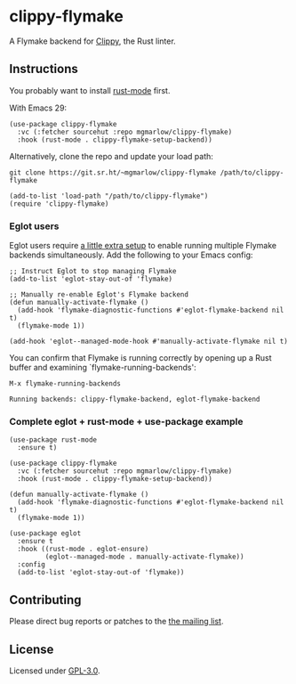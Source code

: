 # clippy-flymake

A Flymake backend for [Clippy](https://doc.rust-lang.org/stable/clippy/index.html), the Rust linter.

## Instructions

You probably want to install [rust-mode](https://github.com/rust-lang/rust-mode) first.

With Emacs 29:

```elisp
(use-package clippy-flymake
  :vc (:fetcher sourcehut :repo mgmarlow/clippy-flymake)
  :hook (rust-mode . clippy-flymake-setup-backend))
```

Alternatively, clone the repo and update your load path:

```
git clone https://git.sr.ht/~mgmarlow/clippy-flymake /path/to/clippy-flymake
```

```elisp
(add-to-list 'load-path "/path/to/clippy-flymake")
(require 'clippy-flymake)
```

### Eglot users

Eglot users require [a little extra setup](https://github.com/joaotavora/eglot/issues/268) to enable running multiple Flymake backends simultaneously. Add the following to your Emacs config:

```elisp
;; Instruct Eglot to stop managing Flymake
(add-to-list 'eglot-stay-out-of 'flymake)

;; Manually re-enable Eglot's Flymake backend
(defun manually-activate-flymake ()
  (add-hook 'flymake-diagnostic-functions #'eglot-flymake-backend nil t)
  (flymake-mode 1))

(add-hook 'eglot--managed-mode-hook #'manually-activate-flymake nil t)
```

You can confirm that Flymake is running correctly by opening up a Rust buffer and examining `flymake-running-backends':

```
M-x flymake-running-backends

Running backends: clippy-flymake-backend, eglot-flymake-backend
```

### Complete eglot + rust-mode + use-package example

```elisp
(use-package rust-mode
  :ensure t)

(use-package clippy-flymake
  :vc (:fetcher sourcehut :repo mgmarlow/clippy-flymake)
  :hook (rust-mode . clippy-flymake-setup-backend))

(defun manually-activate-flymake ()
  (add-hook 'flymake-diagnostic-functions #'eglot-flymake-backend nil t)
  (flymake-mode 1))

(use-package eglot
  :ensure t
  :hook ((rust-mode . eglot-ensure)
         (eglot--managed-mode . manually-activate-flymake))
  :config
  (add-to-list 'eglot-stay-out-of 'flymake))
```

## Contributing

Please direct bug reports or patches to the [the mailing list](https://lists.sr.ht/~mgmarlow/public-inbox).

## License

Licensed under [GPL-3.0](./LICENSE).
